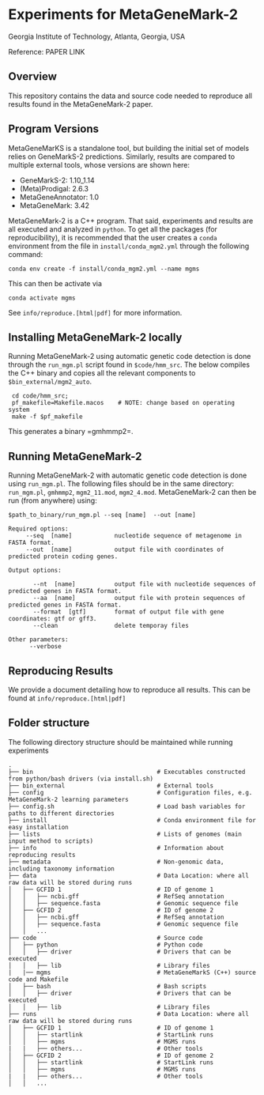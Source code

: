 # Experiments for MetaGeneMark-2

Georgia Institute of Technology, Atlanta, Georgia, USA

Reference: PAPER LINK

## Overview
This repository contains the data and source code needed to reproduce all results found in the MetaGeneMark-2 paper.

## Program Versions
MetaGeneMarKS is a standalone tool, but building the initial set of models relies on GeneMarkS-2 predictions. Similarly, results are compared to multiple external tools, whose versions are shown here:

- GeneMarkS-2: 1.10_1.14
- (Meta)Prodigal: 2.6.3
- MetaGeneAnnotator: 1.0
- MetaGeneMark: 3.42

MetaGeneMark-2 is a C++ program. That said, experiments and results are all executed and analyzed in `python`. To get all the packages (for reproducibility), it is recommended that the user creates a `conda` environment from the file in `install/conda_mgm2.yml` through the following command:

    conda env create -f install/conda_mgm2.yml --name mgms

This can then be activate via

    conda activate mgms

See `info/reproduce.[html|pdf]` for more information.

## Installing MetaGeneMark-2 locally
Running MetaGeneMark-2 using automatic genetic code detection is done through the `run_mgm.pl` script found in `$code/hmm_src`. The below compiles the C++ binary and copies all the relevant components to `$bin_external/mgm2_auto`.

     cd code/hmm_src;
     pf_makefile=Makefile.macos    # NOTE: change based on operating system
     make -f $pf_makefile


This generates a binary =gmhmmp2=.

## Running MetaGeneMark-2
Running MetaGeneMark-2 with automatic genetic code detection is done using `run_mgm.pl`. The following files should be in the same directory: `run_mgm.pl`, `gmhmmp2`, `mgm2_11.mod`, `mgm2_4.mod`. MetaGeneMark-2 can then be run (from anywhere) using:

    $path_to_binary/run_mgm.pl --seq [name]  --out [name]

    Required options:
         --seq  [name]            nucleotide sequence of metagenome in FASTA format.
         --out  [name]            output file with coordinates of predicted protein coding genes.

    Output options:

           --nt  [name]           output file with nucleotide sequences of predicted genes in FASTA format.
           --aa  [name]           output file with protein sequences of predicted genes in FASTA format.
           --format  [gtf]        format of output file with gene coordinates: gtf or gff3.
           --clean                delete temporay files

    Other parameters:
          --verbose


## Reproducing Results

We provide a document detailing how to reproduce all results. This can be found at `info/reproduce.[html|pdf]`

## Folder structure

The following directory structure should be maintained while running experiments

    .
    ├── bin                                   # Executables constructed from python/bash drivers (via install.sh)
    ├── bin_external                          # External tools
    ├── config                                # Configuration files, e.g. MetaGeneMark-2 learning parameters
    ├── config.sh                             # Load bash variables for paths to different directories
    ├── install                               # Conda environment file for easy installation
    ├── lists                                 # Lists of genomes (main input method to scripts)
    ├── info                                  # Information about reproducing results
    ├── metadata                              # Non-genomic data, including taxonomy information
    ├── data                                  # Data Location: where all raw data will be stored during runs
    │   ├── GCFID 1                           # ID of genome 1
    │   │   ├── ncbi.gff                      # RefSeq annotation
    │   │   ├── sequence.fasta                # Genomic sequence file
    │   ├── GCFID 2                           # ID of genome 2
    │   │   ├── ncbi.gff                      # RefSeq annotation
    │   │   ├── sequence.fasta                # Genomic sequence file
    │   │   ...
    ├── code                                  # Source code
    │   ├── python                            # Python code
    │   │   ├── driver                        # Drivers that can be executed
    │   │   ├── lib                           # Library files
    |   |── mgms                              # MetaGeneMarkS (C++) source code and Makefile
    │   ├── bash                              # Bash scripts
    │   │   ├── driver                        # Drivers that can be executed
    │   │   ├── lib                           # Library files
    ├── runs                                  # Data Location: where all raw data will be stored during runs
    │   ├── GCFID 1                           # ID of genome 1
    │   │   ├── startlink                     # StartLink runs
    │   │   ├── mgms                          # MGMS runs
    |   |   ├── others...                     # Other tools
    │   ├── GCFID 2                           # ID of genome 2
    │   │   ├── startlink                     # StartLink runs
    │   │   ├── mgms                          # MGMS runs
    |   |   ├── others...                     # Other tools
    │   │   ...

